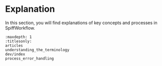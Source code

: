 # Explanation

In this section, you will find explanations of key concepts and processes in SpiffWorkflow.

```{toctree}
:maxdepth: 1
:titlesonly:
articles
understanding_the_terminology
dev/index
process_error_handling
```
